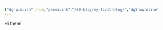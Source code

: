 ```yaml
---
{"dg-publish":true,"permalink":"/80-blog/my-first-blog/","dgShowInlineTitle":true}
---
```



Hi there!